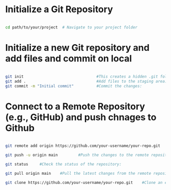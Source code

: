# Initialize a Git Repository

```bash

cd path/to/your/project  # Navigate to your project folder

```

# Initialize a new Git repository and add files and commit on local

```bash

git init                                #This creates a hidden .git folder in your project directory.
git add .                               #Add files to the staging area:
git commit -m "Initial commit"          #Commit the changes:

```

# Connect to a Remote Repository (e.g., GitHub) and push chnages to Github

```bash

git remote add origin https://github.com/your-username/your-repo.git        #Add a remote repository URL:

git push -u origin main         #Push the changes to the remote repository:

git status     #Check the status of the repository:

git pull origin main    #Pull the latest changes from the remote repository:

git clone https://github.com/your-username/your-repo.git    #Clone an existing repository:

```

